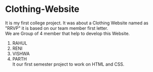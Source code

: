 # Clothing-Website
It is my first college project. It was about a Clothing Website  named as "RRVP" it  is based on our team member first letter. <br>
We are Group of 4 member that help to develop this Website.
1. RAHUL
2. RENI
3. VISHWA
4. PARTH
   <br>
It our first semester project to work on HTML and CSS.
